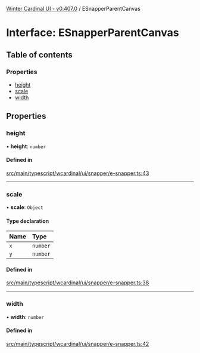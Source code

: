 [Winter Cardinal UI - v0.407.0](../index.md) / ESnapperParentCanvas

# Interface: ESnapperParentCanvas

## Table of contents

### Properties

- [height](ESnapperParentCanvas.md#height)
- [scale](ESnapperParentCanvas.md#scale)
- [width](ESnapperParentCanvas.md#width)

## Properties

### height

• **height**: `number`

#### Defined in

[src/main/typescript/wcardinal/ui/snapper/e-snapper.ts:43](https://github.com/winter-cardinal/winter-cardinal-ui/blob/v0.407.0/src/main/typescript/wcardinal/ui/snapper/e-snapper.ts#L43)

___

### scale

• **scale**: `Object`

#### Type declaration

| Name | Type |
| :------ | :------ |
| `x` | `number` |
| `y` | `number` |

#### Defined in

[src/main/typescript/wcardinal/ui/snapper/e-snapper.ts:38](https://github.com/winter-cardinal/winter-cardinal-ui/blob/v0.407.0/src/main/typescript/wcardinal/ui/snapper/e-snapper.ts#L38)

___

### width

• **width**: `number`

#### Defined in

[src/main/typescript/wcardinal/ui/snapper/e-snapper.ts:42](https://github.com/winter-cardinal/winter-cardinal-ui/blob/v0.407.0/src/main/typescript/wcardinal/ui/snapper/e-snapper.ts#L42)
